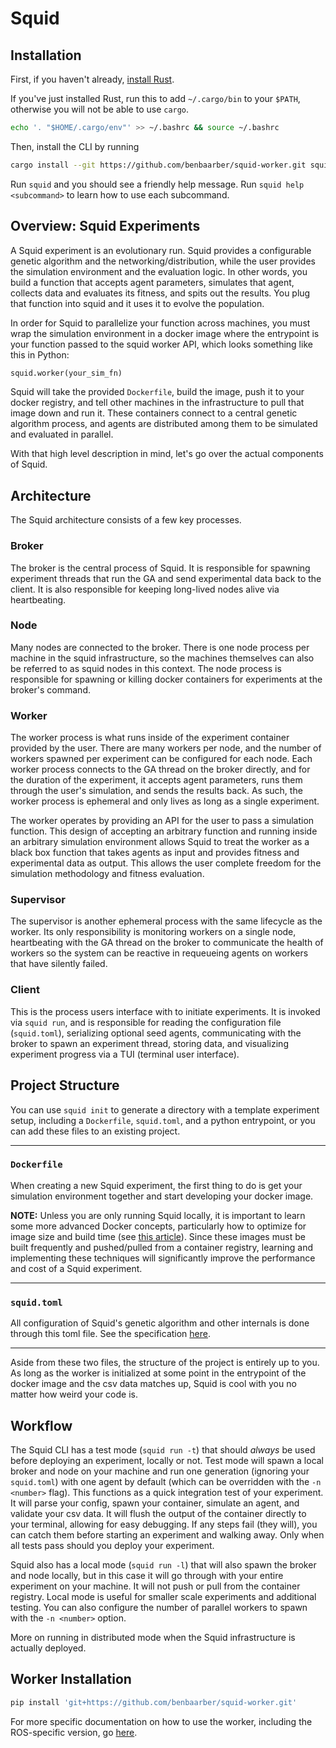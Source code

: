 # Squid

## Installation

First, if you haven't already, [install Rust](https://www.rust-lang.org/tools/install).

If you've just installed Rust, run this to add `~/.cargo/bin` to your `$PATH`, otherwise you will not be able to use `cargo`.

```sh
echo '. "$HOME/.cargo/env"' >> ~/.bashrc && source ~/.bashrc
```

Then, install the CLI by running

```sh
cargo install --git https://github.com/benbaarber/squid-worker.git squid
```

Run `squid` and you should see a friendly help message. Run `squid help <subcommand>` to learn how to use each subcommand.

## Overview: Squid Experiments

A Squid experiment is an evolutionary run. Squid provides a configurable
genetic algorithm and the networking/distribution, while the user provides the
simulation environment and the evaluation logic. In other words, you build a
function that accepts agent parameters, simulates that agent, collects data and
evaluates its fitness, and spits out the results. You plug that function into
squid and it uses it to evolve the population.

In order for Squid to parallelize your function across machines, you must
wrap the simulation environment in a docker image where the entrypoint is your
function passed to the squid worker API, which looks something like this in
Python:

```py
squid.worker(your_sim_fn)
```

Squid will take the provided `Dockerfile`, build the image, push it to your
docker registry, and tell other machines in the infrastructure to pull that
image down and run it. These containers connect to a central genetic algorithm
process, and agents are distributed among them to be simulated and evaluated in
parallel.

With that high level description in mind, let's go over the actual components of Squid.

## Architecture

The Squid architecture consists of a few key processes.

### Broker

The broker is the central process of Squid. It is responsible for spawning
experiment threads that run the GA and send experimental data back to the
client. It is also responsible for keeping long-lived nodes alive via heartbeating.

### Node

Many nodes are connected to the broker. There is one node process per machine
in the squid infrastructure, so the machines themselves can also be referred to
as squid nodes in this context. The node process is responsible for spawning or
killing docker containers for experiments at the broker's command.

### Worker

The worker process is what runs inside of the experiment container provided by
the user. There are many workers per node, and the number of workers spawned
per experiment can be configured for each node. Each worker process connects to
the GA thread on the broker directly, and for the duration of the experiment,
it accepts agent parameters, runs them through the user's simulation, and sends
the results back. As such, the worker process is ephemeral and only lives as
long as a single experiment.

The worker operates by providing an API for the user to pass a simulation
function. This design of accepting an arbitrary function and running inside an
arbitrary simulation environment allows Squid to treat the worker as a black
box function that takes agents as input and provides fitness and experimental
data as output. This allows the user complete freedom for the simulation
methodology and fitness evaluation.

### Supervisor

The supervisor is another ephemeral process with the same lifecycle as the
worker. Its only responsibility is monitoring workers on a single node,
heartbeating with the GA thread on the broker to communicate the health of
workers so the system can be reactive in requeueing agents on workers that have
silently failed.

### Client

This is the process users interface with to initiate experiments. It is invoked
via `squid run`, and is responsible for reading the configuration file
(`squid.toml`), serializing optional seed agents, communicating with the broker
to spawn an experiment thread, storing data, and visualizing experiment
progress via a TUI (terminal user interface).

## Project Structure

You can use `squid init` to generate a directory with a template experiment
setup, including a `Dockerfile`, `squid.toml`, and a python entrypoint, or you
can add these files to an existing project.

---

### `Dockerfile`

When creating a new Squid experiment, the first thing to do is get your
simulation environment together and start developing your docker image.

**NOTE:** Unless you are only running Squid locally, it is important to learn
some more advanced Docker concepts, particularly how to optimize for image size
and build time (see [this
article](https://devopscube.com/reduce-docker-image-size/)). Since these images
must be built frequently and pushed/pulled from a container registry,
learning and implementing these techniques will significantly improve the
performance and cost of a Squid experiment.

---

### `squid.toml`

All configuration of Squid's genetic algorithm and other internals is done
through this toml file. See the specification [here](./example.squid.toml).

---

Aside from these two files, the structure of the project is entirely up to you.
As long as the worker is initialized at some point in the entrypoint of the
docker image and the csv data matches up, Squid is cool with you no matter how
weird your code is.

## Workflow

The Squid CLI has a test mode (`squid run -t`) that should _always_ be used
before deploying an experiment, locally or not. Test mode will spawn a local
broker and node on your machine and run one generation (ignoring your
`squid.toml`) with one agent by default (which can be overridden with the `-n
<number>` flag). This functions as a quick integration test of your experiment.
It will parse your config, spawn your container, simulate an agent, and
validate your csv data. It will flush the output of the container directly to
your terminal, allowing for easy debugging. If any steps fail (they will), you
can catch them before starting an experiment and walking away. Only when all
tests pass should you deploy your experiment.

Squid also has a local mode (`squid run -l`) that will also spawn the broker
and node locally, but in this case it will go through with your entire
experiment on your machine. It will not push or pull from the container
registry. Local mode is useful for smaller scale experiments and additional
testing. You can also configure the number of parallel workers to spawn with
the `-n <number>` option.

More on running in distributed mode when the Squid infrastructure is actually deployed.

## Worker Installation

```sh
pip install 'git+https://github.com/benbaarber/squid-worker.git'
```

For more specific documentation on how to use the worker, including the
ROS-specific version, go [here](https://github.com/benbaarber/squid-worker.git).

